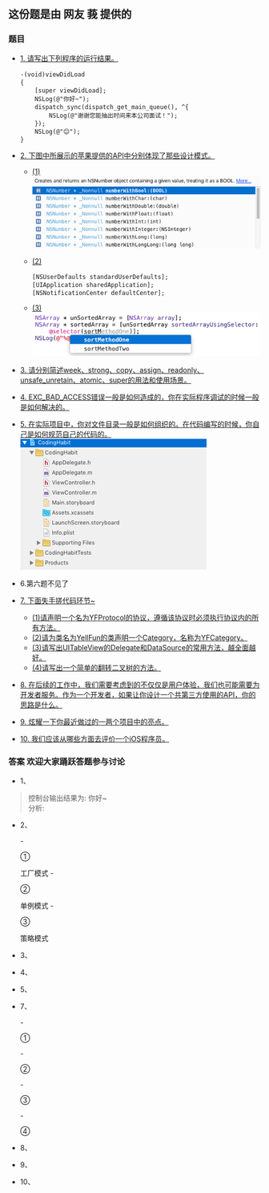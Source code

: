 ## 这份题是由 网友 莪 提供的
###	题目
*	[1. 请写出下列程序的运行结果。](#question1)

    	-(void)viewDidLoad
        {
	    	[super viewDidLoad];
	    	NSLog(@"你好~");
	    	dispatch_sync(dispatch_get_main_queue(), ^{
	    		NSLog(@"谢谢您能抽出时间来本公司面试！");
	    	});
    		NSLog(@"😊");
    	}
*	[2. 下图中所展示的苹果提供的API中分别体现了那些设计模式。](#question2)
	
	-	[(1)](#question2_1)<br />
	![Alt text](question_image/20160218-0.png)
	-	[(2)](#question2_2)<br />
	
			[NSUserDefaults standardUserDefaults];
    		[UIApplication sharedApplication];
    		[NSNotificationCenter defaultCenter];
	-	[(3)](#question2_3)<br />
		![Alt text](question_image/20160218-1.png)
*	[3. 请分别简述week、strong、copy、assign、readonly、unsafe_unretain、atomic、super的用法和使用场景。](#question3)
*	[4. EXC_BAD_ACCESS错误一般是如何造成的，你在实际程序调试的时候一般是如何解决的。](#question4)
*	[5. 在实际项目中，你对文件目录一般是如何组织的。在代码编写的时候，你自己是如何规范自己的代码的。](#question5)
	![Alt text](question_image/20160218-2.png)
*	6.第六题不见了
*	[7. 下面失手搓代码环节~](#question7)
	-	[(1)请声明一个名为YFProtocol的协议，遵循该协议时必须执行协议内的所有方法。](#question7_1)
	-	[(2)请为类名为YellFun的类声明一个Category，名称为YFCategory。](#question7_2)
	-	[(3)请写出UITableView的Delegate和DataSource的常用方法，越全面越好。](#question7_3)
	-	[(4)请写出一个简单的翻转二叉树的方法。](#question7_4)
*	[8. 在后续的工作中，我们需要考虑到的不仅仅是用户体验，我们也可能需要为开发者服务。作为一个开发者，如果让你设计一个共第三方使用的API，你的思路是什么。](#question8)
*	[9. 炫耀一下你最近做过的一两个项目中的亮点。](#question9)
*	[10. 我们应该从哪些方面去评价一个iOS程序员。](#question10)

###	答案 欢迎大家踊跃答题参与讨论
*	<p id="question1">1、</p>
>    控制台输出结果为: 你好~<br />
	 分析:
*	<p id="question2">2、</p>
	-	<p id="question2_1">①</p>
		工厂模式
	-	<p id="question2_2">②</p>
		单例模式
	-	<p id="question2_3">③</p>
		策略模式
*	<p id="question3">3、</p>
*	<p id="question4">4、</p>
*	<p id="question5">5、</p>
*	<p id="question7">7、</p>
	-	<p id="question7_1">①</p>
	-	<p id="question7_2">②</p>
	-	<p id="question7_3">③</p>
	-	<p id="question7_4">④</p>
*	<p id="question7">8、</p>
	
*	<p id="question7">9、</p>
	
*	<p id="question7">10、</p>
	
